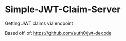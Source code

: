 # Simple-JWT-Claim-Server
Getting JWT claims via endpoint

Based off of: https://github.com/auth0/jwt-decode
